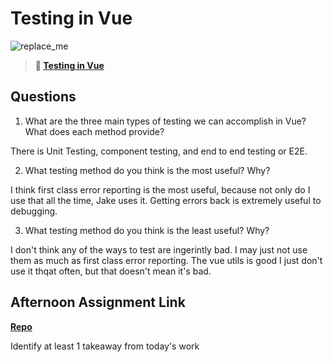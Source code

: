 # Testing in Vue

![replace_me](https://codeworks.blob.core.windows.net/public/assets/img/illustrations/placeholder.svg)

> **📖 [Testing in Vue](https://codeworksacademy.com/fs-student-guide/resources/wk8-9/04-Vue-Testing)**

## Questions

1. What are the three main types of testing we can accomplish in Vue? What does each method provide?

There is Unit Testing, component testing, and end to end testing or E2E. 

2. What testing method do you think is the most useful? Why?

I think first class error reporting is the most useful, because not only do I use that all the time, Jake uses it. Getting errors back is extremely useful to debugging.

3. What testing method do you think is the least useful? Why?

I don't think any of the ways to test are ingerintly bad. I may just not use them as much as first class error reporting. The vue utils is good I just don't use it thqat often, but that doesn't mean it's bad.

## Afternoon Assignment Link

**[Repo](https://github.com/ChristineKlosterman/<ASSIGNMENT_REPO>)**

Identify at least 1 takeaway from today's work
